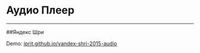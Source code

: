 # Аудио Плеер
-------

##Яндекс Шри

Demo: [iprit.github.io/yandex-shri-2015-audio](http://iprit.github.io/yandex-shri-2015-audio)
